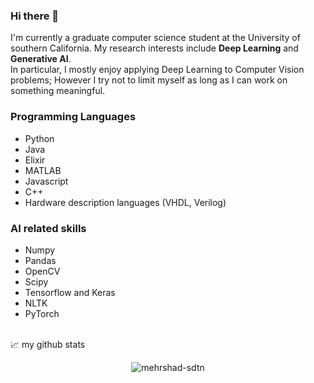 ### Hi there 👋

I'm currently a graduate computer science student at the University of southern California. My research interests include **Deep Learning** and **Generative AI**. <br>
In particular, I mostly enjoy applying Deep Learning to Computer Vision problems; However I try not to limit myself as long as I can work on something meaningful.<br>


### Programming Languages
- Python
- Java
- Elixir
- MATLAB
- Javascript
- C++
- Hardware description languages (VHDL, Verilog)


### AI related skills
- Numpy
- Pandas
- OpenCV
- Scipy
- Tensorflow and Keras
- NLTK
- PyTorch

<br>
📈 my github stats
<br>
<p align="center"> <img src="https://github-readme-stats.vercel.app/api?username=mehrshad-sdtn&show_icons=true" alt="mehrshad-sdtn" /></p>



